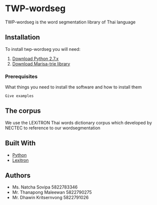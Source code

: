 # TWP-wordseg

TWP-wordseg is the word segmentation library of Thai language 

## Installation

To install twp-wordseg you will need:
  1. [Download Python 2.7.x](https://www.python.org/download/releases/2.7/)
  2. [Download Marisa-trie library](https://pypi.python.org/pypi/marisa-trie)
   

### Prerequisites

What things you need to install the software and how to install them

```
Give examples
```

### 


## The corpus

We use the LEXiTRON Thai words dictionary corpus which developed by NECTEC to reference to our wordsegmentation

## Built With

* [Python](https://www.python.org) 
* [Lexitron](http://lexitron.nectec.or.th)


## Authors
* Ms. Natcha  Sovipa  5822783346 
* Mr. Thanapong  Maleewan  5822790275
* Mr. Dhawin Kritsernvong  5822791026
